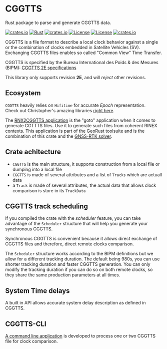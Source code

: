 CGGTTS 
======

Rust package to parse and generate CGGTTS data.

[![crates.io](https://img.shields.io/crates/v/cggtts.svg)](https://crates.io/crates/cggtts)
[![Rust](https://github.com/gwbres/cggtts/actions/workflows/rust.yml/badge.svg)](https://github.com/gwbres/cggtts/actions/workflows/rust.yml)
[![crates.io](https://docs.rs/cggtts/badge.svg)](https://docs.rs/cggtts/badge.svg)
[![License](https://img.shields.io/badge/license-Apache%202.0-blue?style=flat-square)](https://github.com/gwbres/cggtts/blob/main/LICENSE-APACHE)
[![License](https://img.shields.io/badge/license-MIT-blue?style=flat-square)](https://github.com/gwbres/cggtts/blob/main/LICENSE-MIT) 
[![crates.io](https://img.shields.io/crates/d/cggtts.svg)](https://crates.io/crates/cggtts)    

CGGTTS is a file format to describe a local clock behavior against a single or the combination of clocks embedded in Satellite Vehicles (SV).  
Exchanging CGGTTS files enables so called "Common View" Time Transfer.

CGGTTS is specified by the Bureau International des Poids & des Mesures (BIPM):
[CGGTTS 2E specifications](https://www.bipm.org/documents/20126/52718503/G1-2015.pdf/f49995a3-970b-a6a5-9124-cc0568f85450)

This library only supports revision **2E**, and will _reject_ other revisions.

## Ecosystem

`CGGTTS` heavily relies on `Hifitime` for accurate _Epoch_ representation.  
Check out Christopher's amazing libraries [right here](https://github.com/nyx-space/hifitime).

The [RNX2CGGTTS application](https://github.com/georust/rinex) is the "goto" application when it comes
to generate CGTTTS files. Use it to generate such files from coherent RINEX contexts.
This application is part of the GeoRust toolsuite and is the combination of this crate
and the [GNSS-RTK solver](https://github.com/rtk-rs/gnss-rtk).

## Crate achitecture

* `CGGTTS` is the main structure, it supports construction from a local file
or dumping into a local file
* `CGGTTS` is made of several attributes and a list of `Tracks` which are
actuall data
* a `Track` is made of several attributes, the actual data that
allows clock comparison is store in its `TrackData`

## CGGTTS track scheduling

If you compiled the crate with the _scheduler_ feature, you can take advantage of the
`Scheduler` structure that will help you generate your synchronous CGGTTS.

Synchronous CGGTTS is convenient because it allows direct exchange of CGGTTS files
and therefore, direct remote clocks comparison.

The `Scheduler` structure works according to the BIPM definitions but we allow for a different
tracking duration. The default being 980s, you can use shorter tracking duration and faster
CGGTTS generation. You can only modify the tracking duration if you can do so on both remote clocks,
so they share the same production parameters at all times.

## System Time delays

A built in API allows accurate system delay description as defined in CGGTTS.

## CGGTTS-CLI

[A command line application](gnss_cli/README.md) is developed to process one or two CGGTTS file for clock comparison.
